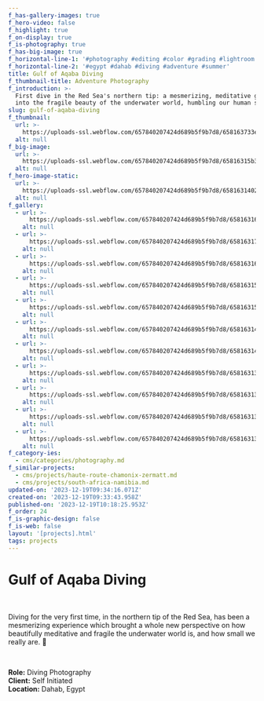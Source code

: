 ```yaml
---
f_has-gallery-images: true
f_hero-video: false
f_highlight: true
f_on-display: true
f_is-photography: true
f_has-big-image: true
f_horizontal-line-1: '#photography #editing #color #grading #lightroom'
f_horizontal-line-2: '#egypt #dahab #diving #adventure #summer'
title: Gulf of Aqaba Diving
f_thumbnail-title: Adventure Photography
f_introduction: >-
  First dive in the Red Sea's northern tip: a mesmerizing, meditative glimpse
  into the fragile beauty of the underwater world, humbling our human scale.
slug: gulf-of-aqaba-diving
f_thumbnail:
  url: >-
    https://uploads-ssl.webflow.com/657840207424d689b5f9b7d8/658163733ec93457d0989449_thumbnail.jpg
  alt: null
f_big-image:
  url: >-
    https://uploads-ssl.webflow.com/657840207424d689b5f9b7d8/65816315b3b1e152949bb89b_img_egypt_07.jpg
  alt: null
f_hero-image-static:
  url: >-
    https://uploads-ssl.webflow.com/657840207424d689b5f9b7d8/658163140201cdf8b856db4c_img_egypt_09.jpg
  alt: null
f_gallery:
  - url: >-
      https://uploads-ssl.webflow.com/657840207424d689b5f9b7d8/65816316d3b258d33be93d09_img_egypt_03.jpg
    alt: null
  - url: >-
      https://uploads-ssl.webflow.com/657840207424d689b5f9b7d8/658163178bced97cfeb20c43_img_egypt_04.jpg
    alt: null
  - url: >-
      https://uploads-ssl.webflow.com/657840207424d689b5f9b7d8/658163166a28387a230afacc_img_egypt_05.jpg
    alt: null
  - url: >-
      https://uploads-ssl.webflow.com/657840207424d689b5f9b7d8/6581631513835057a094606a_img_egypt_06.jpg
    alt: null
  - url: >-
      https://uploads-ssl.webflow.com/657840207424d689b5f9b7d8/65816315b3b1e152949bb89b_img_egypt_07.jpg
    alt: null
  - url: >-
      https://uploads-ssl.webflow.com/657840207424d689b5f9b7d8/658163142b404f4f37cc641c_img_egypt_08.jpg
    alt: null
  - url: >-
      https://uploads-ssl.webflow.com/657840207424d689b5f9b7d8/658163140201cdf8b856db4c_img_egypt_09.jpg
    alt: null
  - url: >-
      https://uploads-ssl.webflow.com/657840207424d689b5f9b7d8/658163136dd9ffc5d4b0912b_img_egypt_10.jpg
    alt: null
  - url: >-
      https://uploads-ssl.webflow.com/657840207424d689b5f9b7d8/658163139d2ea44f23014f71_img_egypt_12.jpg
    alt: null
  - url: >-
      https://uploads-ssl.webflow.com/657840207424d689b5f9b7d8/658163137cd2777813dcae90_img_egypt_01.jpg
    alt: null
  - url: >-
      https://uploads-ssl.webflow.com/657840207424d689b5f9b7d8/658163130e13f32fb4e52d3b_img_egypt_02.jpg
    alt: null
f_category-ies:
  - cms/categories/photography.md
f_similar-projects:
  - cms/projects/haute-route-chamonix-zermatt.md
  - cms/projects/south-africa-namibia.md
updated-on: '2023-12-19T09:34:16.071Z'
created-on: '2023-12-19T09:33:43.958Z'
published-on: '2023-12-19T10:18:25.953Z'
f_order: 24
f_is-graphic-design: false
f_is-web: false
layout: '[projects].html'
tags: projects
---
```


Gulf of Aqaba Diving
====================

‍

Diving for the very first time, in the northern tip of the Red Sea, has been a mesmerizing experience which brought a whole new perspective on how beautifully meditative and fragile the underwater world is, and how small we really are. 🦀

‍

**Role:** Diving Photography  
**Client:** Self Initiated  
**Location:** Dahab, Egypt
